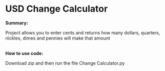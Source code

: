# USD Change Calculator
<b>Summary:</b>
<p>Project allows you to enter cents and returns how many dollars, quarters, nickles, dimes and pennies will make that amount </p>
<br>
<b>How to use code:</b>
<br>
<p>Download zip and then run the file Change Calculator.py</p>
